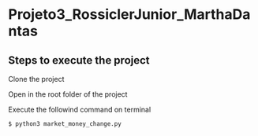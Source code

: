 # Projeto3_RossiclerJunior_MarthaDantas


## Steps to execute the project
Clone the project

Open in the root folder of the project

Execute the followind command on terminal

```console
$ python3 market_money_change.py
```